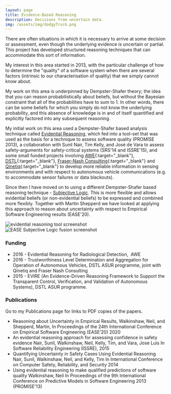 ```yaml
---
layout: page
title: Evidence-Based Reasoning
description: Decisions from uncertain data.
img: /assets/img/dodgyTruck.png
---
```

There are often situations in which it is necessary to arrive at some decision or assessment, even though the underlying evidence is uncertain or partial. This project has developed structured reasoning techniques that can accommodate this sort of information.

My interest in this area started in 2013, with the particular challenge of how to determine the "quality" of a software system when there are several factors (intrinsic to our characterisation of quality) that we simply cannot know about.

My work on this area is underpinned by Dempster-Shafer theory; the idea that you can reason probabilistically about beliefs, but without the Bayesian constraint that all of the probabilities have to sum to 1. In other words, there can be some beliefs for which you simply do not know the underlying probability, and this absence of knowledge is in and of itself quantified and explicitly factored into any subsequent reasoning.

My initial work on this area used a Dempster-Shafer based analysis technique called [Evidential Reasoning](https://ieeexplore.ieee.org/abstract/document/259681), which fed into a tool-set that was used as the basis for a technique to assess software quality (PROMISE 2013), a collaboration with Sunil Nair, Tim Kelly, and José de Vara to assess safety-arguments for safety-critical systems (SRS'14 and ISSRE'15), and some small funded projects involving [AWE](http://www.awe.co.uk/){:target="\_blank"}, [DSTL](https://www.gov.uk/government/organisations/defence-science-and-technology-laboratory){:target="\_blank"}, [Fraser-Nash Consulting](https://www.fnc.co.uk/){:target="\_blank"} and [Qinetiq](https://www.qinetiq.com/){:target="\_blank"} to develop more reliable information in sensing environments and with respect to autonomous vehicle communications (e.g. to accommodate sensor failures or data blackouts).

Since then I have moved on to using a different Dempster-Shafer based reasoning technique - [Subjective Logic](https://en.wikipedia.org/wiki/Subjective_logic). This is more flexible and allows evidential beliefs (or non-evidential beliefs) to be expressed and combined more flexibly. Together with Martin Shepperd we have looked at applying this approach to reason about uncertainty with respect to Empirical Software Engineering results (EASE'20).

<div class="img_row">
    <img class="col two left" src="{{ site.baseurl }}/assets/img/dodgyTruck.png" alt="evidential reasoning tool screenshot" title="ER-shot"/>
</div>
<div class="img_row">
   <img class="col two left" src="{{ site.baseurl }}/assets/img/fusedPlot1.png" alt="EASE Subjective Logic fusion screenshot" title="SL-fused"/>
</div>


### Funding

* 2016 - Evidential Reasoning for Radiological Detection,  AWE
* 2016 - Trustworthiness Level Determination and Aggregation for Operation of Autonomous Vehicles, DSTL ASUR programme, 	joint with Qinetiq and Fraser Nash Consulting
* 2015 - EVIRE (An Evidence-Driven Reasoning Framework to Support the Transparent Control, Verification, and Validation of 	Autonomous Systems), DSTL ASUR programme.


### Publications

Go to my Publications page for links to PDF copies of the papers.

* Reasoning about Uncertainty in Empirical Results, Walkinshaw, Neil, and Shepperd, Martin, In Proceedings of the 24th International Conference on Empirical Software Engineering (EASE’20) 2020
* An evidential reasoning approach for assessing confidence in safety evidence Nair, Sunil, Walkinshaw, Neil, Kelly, Tim, and Vara, Jose Luis In Software Reliability Engineering (ISSRE), 2015
* Quantifying Uncertainty in Safety Cases Using Evidential Reasoning Nair, Sunil, Walkinshaw, Neil, and Kelly, Tim In International Conference on Computer Safety, Reliability, and Security 2014
* Using evidential reasoning to make qualified predictions of software quality
 Walkinshaw, Neil In Proceedings of the 9th International Conference on Predictive Models in Software Engineering 2013 (PROMISE'13)
